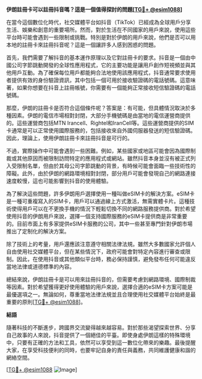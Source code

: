 **伊朗註冊卡可以註冊抖音嗎？這是一個值得探討的問題[[TG💪+ @esim1088](https://t.me/s/esim1088)]**

在當今這個數位化時代，社交媒體平台如抖音（TikTok）已經成為全球用戶分享生活、娛樂和創意的重要場所。然而，對於生活在不同國家的用戶來說，使用這些平台時可能會遇到一些限制或挑戰。特別是對於伊朗的用戶來說，他們是否可以用本地的註冊卡來註冊抖音呢？這是一個讓許多人感到困惑的問題。

首先，我們需要了解抖音的基本運作原理以及它對註冊卡的要求。抖音是一個由中國公司字節跳動開發的全球性應用程式，它的主要功能是讓用戶創作短視頻並與其他用戶互動。為了確保每位用戶都能夠合法地使用該應用程式，抖音通常要求使用者提供有效的身份驗證資訊，其中包括一個可用於接收驗證碼的電話號碼。這意味著，如果你想要在抖音上註冊帳號，你需要有一個能夠正常接收短信驗證碼的電話號碼。

那麼，伊朗的註冊卡是否符合這個條件呢？答案是：有可能，但具體情況取決於多種因素。伊朗的電信市場相對封閉，大部分手機號碼是由當地的電信運營商提供的。這些運營商包括MTN Irancell、Rightel和IranCell等。這些運營商提供的SIM卡通常是可以正常使用國際服務的，包括接收來自外國伺服器發送的短信驗證碼。因此，理論上，使用伊朗註冊卡來註冊抖音是可行的。

不過，實際操作中可能會遇到一些困難。例如，某些國家或地區可能會因為國際制裁或其他原因而被限制訪問特定的應用程式或網站。雖然抖音本身並沒有被正式列入受限制名單，但由於其母公司字節跳動的背景，有時候可能會面臨一些技術性的障礙。此外，由於伊朗的網路環境相對封閉，部分用戶可能會發現自己的網路連接速度較慢，這也可能影響到抖音的使用體驗。

為了解決這些問題，許多伊朗用戶選擇使用一種叫做eSIM卡的解決方案。eSIM卡是一種可重複寫入的SIM卡，用戶可以通過線上方式激活，無需實體卡片。這種技術使得用戶可以在不更換手機的情況下輕鬆切換不同的網路服務提供商。對於希望使用抖音的伊朗用戶來說，選擇一個支持國際服務的eSIM卡提供商是非常重要的。目前市面上有多家提供eSIM卡服務的公司，其中一些甚至專門針對伊朗市場推出了定制化的解決方案。

除了技術上的考量，用戶還應該注意遵守相關法律法規。雖然大多數國家允許個人自由使用社交媒體平台，但在某些情況下，政府可能會對特定內容進行審查或限制。因此，在使用抖音或其他類似平台時，務必保持謹慎，避免發布任何可能違反當地法律或道德標準的內容。

總結來說，伊朗註冊卡是可以用來註冊抖音的，但需要考慮到網路環境、國際制裁等因素。對於希望獲得更好使用體驗的用戶來說，選擇合適的eSIM卡方案可能是最優選項之一。無論如何，尊重當地法律法規並且合理使用社交媒體平台始終是最重要的原則[[TG💪+ @esim1088](https://t.me/s/esim1088)]。

**結語**

隨著科技的不斷進步，跨國界交流變得越來越容易。對於那些渴望探索世界、分享自己故事的人來說，抖音提供了一個絕佳的平臺。即使身處伊朗這樣的特殊環境中，只要有正確的方法和工具，依然可以享受到這一數位化帶來的樂趣。最後提醒大家，在享受科技便利的同時，也要牢記自身的責任與義務，共同維護健康和諧的網絡空間。

[[TG💪+ @esim1088](https://t.me/s/esim1088) ![Image](https://i.postimg.cc/4NQfJmqS/Snipaste-2025-05-13-00-14-12.png)]